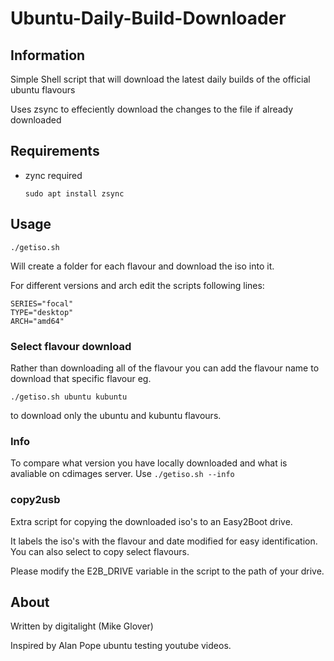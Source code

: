 # Ubuntu-Daily-Build-Downloader

## Information

Simple Shell script that will download the latest daily builds of the official ubuntu flavours

Uses zsync to effeciently download the changes to the file if already downloaded

## Requirements

 - zync required
 
    ```sudo apt install zsync```


## Usage

```./getiso.sh```

Will create a folder for each flavour and download the iso into it.


For different versions and arch edit the scripts following lines:
```
SERIES="focal"
TYPE="desktop"
ARCH="amd64"
```
### Select flavour download

Rather than downloading all of the flavour you can  add the flavour name to download that specific flavour eg.
```
./getiso.sh ubuntu kubuntu
```
to download only the ubuntu and kubuntu flavours.

### Info

To compare what version you have locally downloaded and what is avaliable on cdimages server. Use `./getiso.sh --info`

### copy2usb

Extra script for copying the downloaded iso's to an Easy2Boot drive.

It labels the iso's with the flavour and date modified for easy identification. You can also select to copy select flavours.

Please modify the E2B_DRIVE variable in the script to the path of your drive.
## About

Written by digitalight (Mike Glover)

Inspired by Alan Pope ubuntu testing youtube videos.

